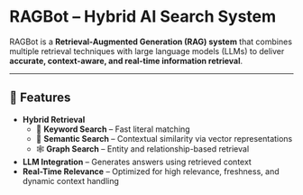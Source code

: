 # RAGBot – Hybrid AI Search System

RAGBot is a **Retrieval-Augmented Generation (RAG) system** that combines multiple retrieval techniques with large language models (LLMs) to deliver **accurate, context-aware, and real-time information retrieval**.

---

## 🚀 Features
- **Hybrid Retrieval**
  - 🔑 **Keyword Search** – Fast literal matching
  - 🤖 **Semantic Search** – Contextual similarity via vector representations
  - 🕸 **Graph Search** – Entity and relationship-based retrieval
- **LLM Integration** – Generates answers using retrieved context
- **Real-Time Relevance** – Optimized for high relevance, freshness, and dynamic context handling
